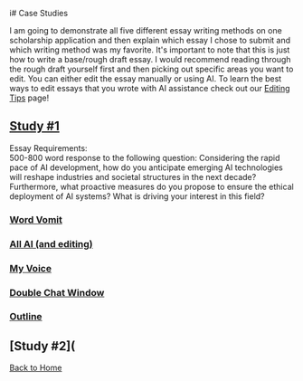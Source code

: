 i# Case Studies

I am going to demonstrate all five different essay writing methods on one scholarship application and then explain which essay I chose to submit and which writing method was my favorite. It's important to note that this is just how to write a base/rough draft essay. I would recommend reading through the rough draft yourself first and then picking out specific areas you want to edit. You can either edit the essay manually or using AI. To learn the best ways to edit essays that you wrote with AI assistance check out our [Editing Tips](Editing-Tips.md) page! 

## [Study #1](https://www.nshss.org/scholarships/s/nshss-artificial-intelligence-ai-innovation-scholarship/)
Essay Requirements:  
500-800 word response to the following question: Considering the rapid pace of AI development, how do you anticipate emerging AI technologies will reshape industries and societal structures in the next decade? Furthermore, what proactive measures do you propose to ensure the ethical deployment of AI systems? What is driving your interest in this field? 

### [Word Vomit](https://chatgpt.com/share/66e7aff3-d2f4-800f-807c-4c5435de4fa2)
### [All AI (and editing)](https://chatgpt.com/share/9dd5e29c-2b92-4726-b47d-ee8674299e5b)
### [My Voice](https://chatgpt.com/share/66e7b817-57d4-800f-90f2-ef6437d9f546)
### [Double Chat Window](https://chatgpt.com/share/66e7b678-49a8-800f-ae3b-c8abd0f7a4c6)
### [Outline](https://chatgpt.com/share/66e7b3ca-b504-800f-bb04-c2988408cf1b)


## [Study #2](

[Back to Home](README.md)
